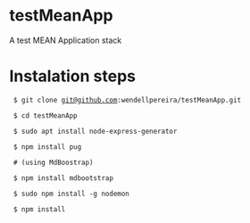 # testMeanApp
A test MEAN Application stack

# Instalation steps
<code> $ git clone git@github.com:wendellpereira/testMeanApp.git</code>

<code> $ cd testMeanApp</code>

<code> $ sudo apt install node-express-generator</code>

<code> $ npm install pug</code>

<code> # (using MdBoostrap) </code>

<code> $ npm install  mdbootstrap</code>

<code> $ sudo npm install -g nodemon</code>

<code> $ npm install</code>
